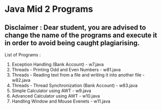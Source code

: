 # Java Mid 2 Programs
## Disclaimer : Dear student, you are advised to change the name of the programs and execute it in order to avoid being caught plagiarising.

List of Programs :

1) Exception Handling (Bank Account)         - w7.java
2) Threads - Printing Odd and Even Numbers   - w81.java
3) Threads - Reading text from a file and writing it into another file - w82.java
4) Threads - Thread Synchronization (Bank Account)   - w83.java
5) Simple Calculator using AWT - w9.java
6) Advanced Calculator using AWT - w10.java
7) Handling Window and Mouse Evenets - w11.java

